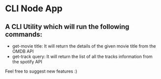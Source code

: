 # CLI Node App

## A CLI Utility which will run the following commands:
- get-movie title: It will return the details of the given movie title from the OMDB API
- get-track query: It will return the list of all the tracks information from the spotify API  

Feel free to suggest new features :)
